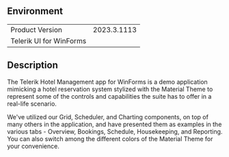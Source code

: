 ## Environment
<table>
	<tr>
		<td>Product Version</td>
		<td>2023.3.1113</td>
	</tr>
	<tr>
		<td>Telerik UI for WinForms</td>
	</tr>
</table>


## Description 

The Telerik Hotel Management app for WinForms is a demo application mimicking a hotel reservation system stylized with the Material Theme to represent some of the controls and capabilities the suite has to offer in a real-life scenario.

We've utilized our Grid, Scheduler, and Charting components, on top of many others in the application, and have presented them as examples in the various tabs - Overview, Bookings, Schedule, Housekeeping, and Reporting. You can also switch among the different colors of the Material Theme for your convenience.

